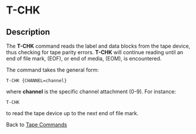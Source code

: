 # T-CHK

<PageHeader />

## Description  

The **T-CHK** command reads the label and data blocks from the tape device, thus checking for tape parity errors. **T-CHK** will continue reading until an end of file mark, (EOF), or end of media, (EOM), is encountered.

The command takes the general form:

```
T-CHK {CHANNEL=channel}
```

where **channel** is the specific channel attachment (0-9). For instance:

```
T-CHK
```

to read the tape device up to the next end of file mark.

Back to [Tape Commands](./../tape-commands/README.md)

<PageFooter />
